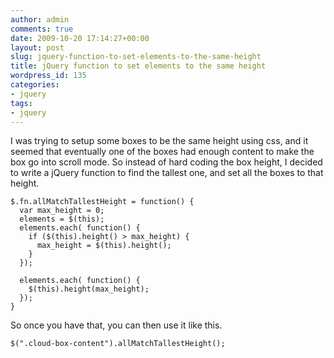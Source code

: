 ```yaml
---
author: admin
comments: true
date: 2009-10-20 17:14:27+00:00
layout: post
slug: jquery-function-to-set-elements-to-the-same-height
title: jQuery function to set elements to the same height
wordpress_id: 135
categories:
- jquery
tags:
- jquery
---
```


I was trying to setup some boxes to be the same height using css, and it seemed that eventually one of the boxes had enough content to make the box go into scroll mode. So instead of hard coding the box height, I decided to write a jQuery function to find the tallest one, and set all the boxes to that height.


    
    
    $.fn.allMatchTallestHeight = function() {
      var max_height = 0;
      elements = $(this);
      elements.each( function() {
        if ($(this).height() > max_height) {
          max_height = $(this).height();
        }
      });
    
      elements.each( function() {
        $(this).height(max_height);
      });
    }
    



So once you have that, you can then use it like this.


    
    
    $(".cloud-box-content").allMatchTallestHeight();
    
